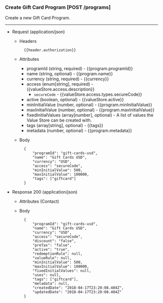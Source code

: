 ### Create Gift Card Program [POST /programs]

Create a new Gift Card Program.

---
+ Request (application/json)
    + Headers
    
            {{header.authorization}}
        
    + Attributes
        + programId (string, required) - {{program.programId}}
        + name (string, optional) - {{program.name}}
        + currency (string, required) - {{currency}}
        + access (enum[string], required) - {{valueStore.access.description}}
            + `secureCode` - {{valueStore.access.types.secureCode}}
        + active (boolean, optional) - {{valueStore.active}}
        + minInitialValue (number, optional) - {{program.minInitialValue}}
        + maxInitialValue (number, optional) - {{program.maxInitialValue}}
        + fixedInitialValues (array[number], optional) - A list of values the Value Store can be created with.
        + tags (array[string], optional) - {{tags}}
        + metadata (number, optional) - {{program.metadata}}

    + Body

            {
                "programId": "gift-cards-usd",
                "name": "Gift Cards USD",
                "currency": "USD",
                "access": "secureCode",
                "minInitialValue": 500,
                "maxInitialValue": 100000,
                "tags": ["giftcard"]
            }
    
+ Response 200 (application/json)
    + Attributes (Contact)

    + Body
            
            {
                "programId": "gift-cards-usd",
                "name": "Gift Cards USD",
                "currency": "USD",
                "access": "secureCode",
                "discount": "false",
                "preTax": "false",
                "active": "true",
                "redemptionRule": null,
                "valueRule": null,
                "minInitialValue": 500,
                "maxInitialValue": 100000,
                "fixedInitialValues": null,
                "uses": null,
                "tags": ["giftcard"],
                "metadata": null,
                "createdDate": "2018-04-17T23:20:08.404Z",
                "updatedDate": "2018-04-17T23:20:08.404Z"
            }
